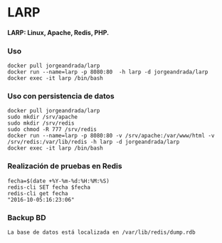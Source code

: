 # LARP
#### **LARP: Linux, Apache, Redis, PHP.**


### Uso
	docker pull jorgeandrada/larp
	docker run --name=larp -p 8080:80  -h larp -d jorgeandrada/larp
	docker exec -it larp /bin/bash

### Uso con persistencia de datos
	docker pull jorgeandrada/larp
	sudo mkdir /srv/apache
	sudo mkdir /srv/redis
	sudo chmod -R 777 /srv/redis
	docker run --name=larp -p 8080:80 -v /srv/apache:/var/www/html -v /srv/redis:/var/lib/redis -h larp -d jorgeandrada/larp
	docker exec -it larp /bin/bash

### Realización de pruebas en Redis

	fecha=$(date +%Y-%m-%d:%H:%M:%S)
	redis-cli SET fecha $fecha
	redis-cli get fecha
	"2016-10-05:16:23:06"

### Backup BD

	La base de datos está localizada en /var/lib/redis/dump.rdb
